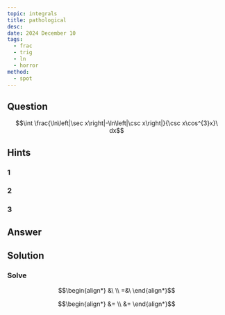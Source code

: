 ```yaml
---
topic: integrals
title: pathological
desc: 
date: 2024 December 10
tags:
  - frac
  - trig
  - ln
  - horror
method:
  - spot
---
```



## Question
```math
\int \frac{\ln\left|\sec x\right|-\ln\left|\csc x\right|}{\csc x\cos^{3}x}\ dx
```


## Hints

### 1

### 2

### 3


## Answer
```math

```


## Solution

### Solve
```math
\begin{align*}
  &\ 
  \\ =&\ 
\end{align*}
```

```math
\begin{align*}
  &= 
  \\ &= 
\end{align*}
```
